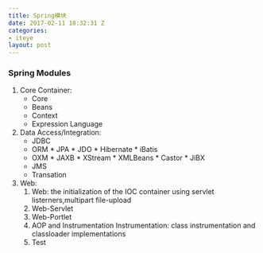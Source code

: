 ```yaml
---
title: Spring模块
date: 2017-02-11 18:32:31 Z
categories:
- iteye
layout: post
---
```


### Spring Modules   
1. Core Container: 
   * Core
   * Beans
   * Context
   * Expression Language   
2. Data Access/Integration:
	* JDBC
	* ORM
	      * JPA
	      * JDO
	      * Hibernate
	      * iBatis
	* OXM
	      * JAXB
	      * XStream
	      * XMLBeans
	      * Castor
	      * JiBX
	 * JMS
	 * Transation
3. Web: 
	1. Web: the initialization of the IOC container using servlet listerners,multipart file-upload 
	2. Web-Servlet 
	3. Web-Portlet   
	4. AOP and Instrumentation Instrumentation: class instrumentation and classloader implementations
	5. Test  